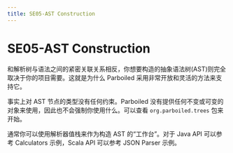 ```yaml
---
title: SE05-AST Construction
---
```


# SE05-AST Construction

和解析树与语法之间的紧密关联关系相反，你想要构造的抽象语法树(AST)则完全取决于你的项目需要。这就是为什么 Parboiled 采用非常开放和灵活的方法来支持它。

事实上对 AST 节点的类型没有任何约束。Parboiled 没有提供任何不变或可变的对象来使用，因此也不会强制你使用什么。可以查看 `org.parboiled.trees` 包来开始。

通常你可以使用解析器值栈来作为构造 AST 的“工作台”。对于 Java API 可以参考 Calculators 示例，Scala API 可以参考 JSON Parser 示例。